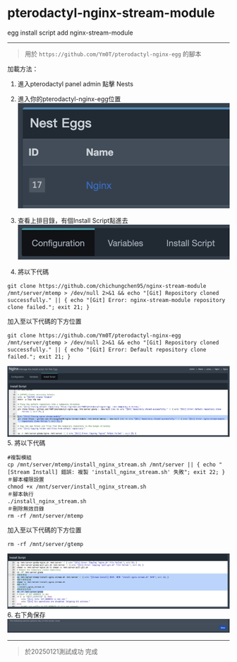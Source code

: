 # pterodactyl-nginx-stream-module

egg install script add nginx-stream-module

---
> 用於 `https://github.com/Ym0T/pterodactyl-nginx-egg` 的腳本

加載方法：

1. 進入pterodactyl panel admin 點擊 Nests

2. 進入你的pterodactyl-nginx-egg位置
![](https://github.com/chichungchen95/-/blob/main/%E6%88%AA%E5%9C%96%202025-01-21%2021.04.23.png?raw=true)
3. 查看上排目錄，有個Install Script點進去
![](https://github.com/chichungchen95/-/blob/main/%E6%88%AA%E5%9C%96%202025-01-21%2021.04.45.png?raw=true)
4. 將以下代碼
```echo "[Git] Cloning nginx-stream-module"
git clone https://github.com/chichungchen95/nginx-stream-module /mnt/server/mtemp > /dev/null 2>&1 && echo "[Git] Repository cloned successfully." || { echo "[Git] Error: nginx-stream-module repository clone failed."; exit 21; }
```
 加入至以下代碼的下方位置
```
git clone https://github.com/Ym0T/pterodactyl-nginx-egg /mnt/server/gtemp > /dev/null 2>&1 && echo "[Git] Repository cloned successfully." || { echo "[Git] Error: Default repository clone failed."; exit 21; }
```
![](https://github.com/chichungchen95/-/blob/main/%E6%88%AA%E5%9C%96%202025-01-21%2021.05.30.png?raw=true)
5. 將以下代碼
```
#複製模組
cp /mnt/server/mtemp/install_nginx_stream.sh /mnt/server || { echo "[Stream Install] 錯誤: 複製 'install_nginx_stream.sh' 失敗"; exit 22; }
＃腳本權限設置
chmod +x /mnt/server/install_nginx_stream.sh
＃腳本執行
./install_nginx_stream.sh
＃刪除無效目錄
rm -rf /mnt/server/mtemp
```
 加入至以下代碼的下方位置
```
rm -rf /mnt/server/gtemp
```
![](https://github.com/chichungchen95/-/blob/main/%E6%88%AA%E5%9C%96%202025-01-21%2021.09.39.png?raw=true)
6. 右下角保存
![](https://github.com/chichungchen95/-/blob/main/%E6%88%AA%E5%9C%96%202025-01-21%2021.09.59.png?raw=true)

---
> 於20250121測試成功
完成
